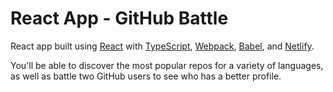 # React App - GitHub Battle

React app built using [React](https://reactjs.org) with [TypeScript](https://www.typescriptlang.org), [Webpack](https://webpack.js.org), [Babel](https://babeljs.io), and [Netlify](https://www.netlify.com).

You'll be able to discover the most popular repos for a variety of languages, as well as battle two GitHub users to see who has a better profile.
